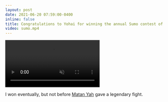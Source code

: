 ```yaml
---
layout: post
date: 2021-06-20 07:59:00-0400
inline: false
title: Congratulations to Yohai for winning the annual Sumo contest of the Condensed Matter department!
video: sumo.mp4
---
```



<video muted autoplay controls>
  <source src="{{ page.video | prepend: '/assets/img/' | relative_url }}" type="video/mp4">
</video>

I won eventually, but not before [Matan Yah](https://www.mybz.org/) gave a legendary fight.